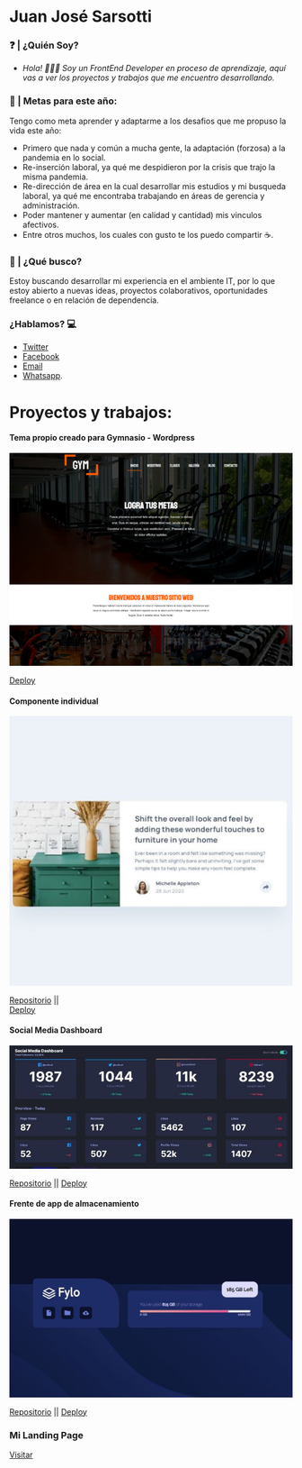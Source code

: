 # Juan José Sarsotti

###	❓	| ¿Quién Soy?
- *Hola! 🙋🏽‍♂️ Soy un FrontEnd Developer en proceso de aprendizaje, aquí vas a ver los proyectos y trabajos que me encuentro desarrollando.*

### 🏁	| Metas para este año:
Tengo como meta aprender y adaptarme a los desafios que me propuso la vida este año:
-	Primero que nada y común a mucha gente, la adaptación (forzosa) a la pandemia en lo social.
-	Re-inserción laboral, ya qué me despidieron por la crisis que trajo la misma pandemia.
-	Re-dirección de área en la cual desarrollar mis estudios y mi busqueda laboral, ya qué me encontraba trabajando en áreas de gerencia y administración.
-	Poder mantener  y aumentar (en calidad y cantidad) mis vinculos afectivos.
-	Entre otros muchos, los cuales con gusto te los puedo compartir ☕.

### 🔎 | ¿Qué busco?
Estoy buscando desarrollar mi experiencia en el ambiente IT, por lo que estoy abierto a nuevas ideas, proyectos colaborativos, oportunidades freelance o en relación de dependencia.

### ¿Hablamos?  💻
- [Twitter](www.twitter.com/JuanSarsotti)
- [Facebook](https://www.facebook.com/cocosar92/)
- [Email](mailto:juansarsotti@gmail.com)
- [Whatsapp](https://wa.me/005493415892354).

# Proyectos y trabajos: 

#### Tema propio creado para Gymnasio - Wordpress
![Wordpress project](/Gymfitness-mini.png "Wordpress theme for a Gym")

[Deploy](http://gymfitness-juan.epizy.com/)
#### Componente individual 
![CSS Work](/componente-mini.JPG "Componente")

[Repositorio](https://github.com/cocosar/cardcomponent) ||  
[Deploy](https://cardcomponent.vercel.app/)
#### Social Media Dashboard
![SocialMedia Dashboard](/socialdash-mini.JPG "Social Media Dashboard")

[Repositorio](https://github.com/cocosar/socialmedia-dashboard) || 
[Deploy](https://socialmedia-dashboard-blush.vercel.app/)
#### Frente de app de almacenamiento
![Fylo project](/fylo-mini.JPG "Fylo Storage")

[Repositorio](https://github.com/cocosar/fylo) || 
[Deploy](https://fourcardchallenge.vercel.app/)

### Mi Landing Page

[Visitar](https://landingpage-kohl.vercel.app/)
